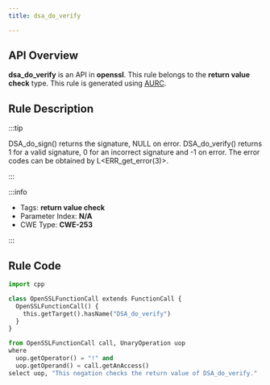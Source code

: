 ```yaml
---
title: dsa_do_verify

---
```



## API Overview
**dsa_do_verify** is an API in **openssl**. This rule belongs to the **return value check** type. This rule is generated using [AURC](../../tools/AURC).
## Rule Description

:::tip

DSA_do_sign() returns the signature, NULL on error.  DSA_do_verify() returns 1 for a valid signature, 0 for an incorrect signature and -1 on error. The error codes can be obtained by L\<ERR_get_error(3)\>.

:::

:::info

- Tags: **return value check**
- Parameter Index: **N/A**
- CWE Type: **CWE-253**

:::

## Rule Code
```python
import cpp

class OpenSSLFunctionCall extends FunctionCall {
  OpenSSLFunctionCall() {
    this.getTarget().hasName("DSA_do_verify")
  }
}

from OpenSSLFunctionCall call, UnaryOperation uop
where
  uop.getOperator() = "!" and
  uop.getOperand() = call.getAnAccess()
select uop, "This negation checks the return value of DSA_do_verify."
```